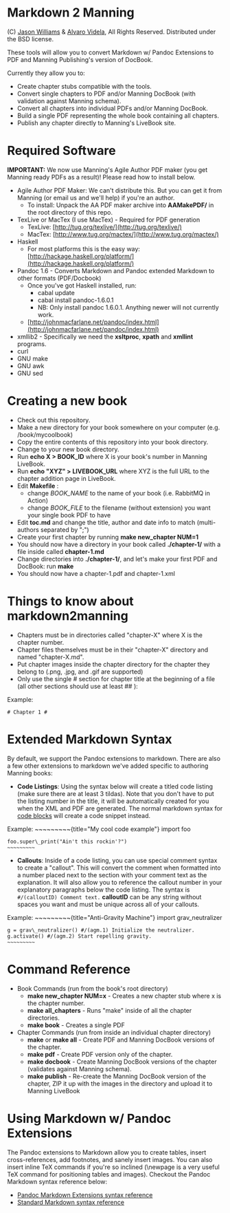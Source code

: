 # Markdown 2 Manning #

(C) [Jason Williams](mailto:jasonjwilliams@gmail.com) & [Alvaro Videla](mailto:videlalvaro@gmail.com), All Rights Reserved. Distributed under the BSD license.

These tools will allow you to convert Markdown w/ Pandoc Extensions to PDF and Manning Publishing's version of DocBook.

Currently they allow you to:

* Create chapter stubs compatible with the tools.
* Convert single chapters to PDF and/or Manning DocBook (with validation against Manning schema).
* Convert all chapters into individual PDFs and/or Manning DocBook.
* Build a single PDF representing the whole book containing all chapters.
* Publish any chapter directly to Manning's LiveBook site.

# Required Software #

__IMPORTANT:__ We now use Manning's Agile Author PDF maker (you get Manning ready PDFs as a result)! Please read how to install below.

* Agile Author PDF Maker: We can't distribute this. But you can get it from Manning (or email us and we'll help) if you're an author.
	* To install: Unpack the AA PDF maker archive into __AAMakePDF/__ in the root directory of this repo.
* TexLive or MacTex (I use MacTex) - Required for PDF generation
	* TexLive: [http://tug.org/texlive/](http://tug.org/texlive/)
	* MacTex: [http://www.tug.org/mactex/](http://www.tug.org/mactex/)
* Haskell
	* For most platforms this is the easy way: [http://hackage.haskell.org/platform/](http://hackage.haskell.org/platform/)
* Pandoc 1.6 - Converts Markdown and Pandoc extended Markdown to other formats (PDF/Docbook)
	* Once you've got Haskell installed, run:
		* cabal update
		* cabal install pandoc-1.6.0.1
		* NB: Only install pandoc 1.6.0.1. Anything newer will not currently work.
	* [http://johnmacfarlane.net/pandoc/index.html](http://johnmacfarlane.net/pandoc/index.html)	
* xmllib2 - Specifically we need the __xsltproc__, __xpath__ and __xmllint__ programs.
* curl
* GNU make
* GNU awk
* GNU sed

# Creating a new book #

* Check out this repository.
* Make a new directory for your book somewhere on your computer (e.g. /book/mycoolbook)
* Copy the entire contents of this repository into your book directory.
* Change to your new book directory.
* Run __echo X > BOOK\_ID__ where X is your book's number in Manning LiveBook.
* Run __echo "XYZ" > LIVEBOOK\_URL__ where XYZ is the full URL to the chapter addition page in LiveBook.
* Edit __Makefile__ :
	*  change _BOOK\_NAME_ to the name of your book (i.e. RabbitMQ in Action)
	*  change _BOOK\_FILE_ to the filename (without extension) you want your single book PDF to have
* Edit __toc.md__ and change the title, author and date info to match (multi-authors separated by ";")
* Create your first chapter by running __make new\_chapter NUM=1__
* You should now have a directory in your book called __./chapter-1/__ with a file inside called __chapter-1.md__
* Change directories into __./chapter-1/__, and let's make your first PDF and DocBook: run __make__
* You should now have a chapter-1.pdf and chapter-1.xml


# Things to know about markdown2manning #

* Chapters must be in directories called "chapter-X" where X is the chapter number.
* Chapter files themselves must be in their "chapter-X" directory and named "chapter-X.md".
* Put chapter images inside the chapter directory for the chapter they belong to (.png, .jpg, and .gif are supported)
* Only use the single # section for chapter title at the beginning of a file (all other sections should use at least ## ):

Example:

	# Chapter 1 #

# Extended Markdown Syntax #

By default, we support the Pandoc extensions to markdown. There are also a few other extensions to markdown we've added specific to authoring Manning books:

* __Code Listings__: Using the syntax below will create a titled code listing (make sure there are at least 3 tildas). Note that you don't have to put the listing number in the title, it will be automatically created for you when the XML and PDF are generated. The normal markdown syntax for [code blocks](http://daringfireball.net/projects/markdown/syntax#precode) will create a code snippet instead.

Example:
    ~~~~~~~~~{title="My cool code example"}
    import foo
    
    foo.super\_print("Ain't this rockin'?")
    ~~~~~~~~~


* __Callouts__: Inside of a code listing, you can use special comment syntax to create a "callout". This will convert the comment when formatted into a number placed next to the section with your comment text as the explanation. It will also allow you to reference the callout number in your explanatory paragraphs below the code listing. The syntax is <code>#/(calloutID) Comment text.</code> __calloutID__ can be any string without spaces you want and must be unique across all of your callouts.

Example:
    ~~~~~~~~~{title="Anti-Gravity Machine"}
    import grav\_neutralizer
    
    g = grav\_neutralizer() #/(agm.1) Initialize the neutralizer.
    g.activate() #/(agm.2) Start repelling gravity.
    ~~~~~~~~~

# Command Reference #

* Book Commands (run from the book's root directory)
	* __make new\_chapter NUM=x__ - Creates a new chapter stub where x is the chapter number.
	* __make all\_chapters__ - Runs "make" inside of all the chapter directories.
	* __make book__ - Creates a single PDF
* Chapter Commands (run from inside an individual chapter directory)
	* __make__ or __make all__ - Create PDF and Manning DocBook versions of the chapter.
	* __make pdf__ - Create PDF version only of the chapter.
	* __make docbook__ - Create Manning DocBook versions of the chapter (validates against Manning schema).
	* __make publish__ - Re-create the Manning DocBook version of the chapter, ZIP it up with the images in the directory and upload it to Manning LiveBook


# Using Markdown w/ Pandoc Extensions #

The Pandoc extensions to Markdown allow you to create tables, insert cross-references, add footnotes, and sanely insert images. You can also insert inline TeX commands if you're so inclined (\\newpage is a very useful TeX command for positioning tables and images). Checkout the Pandoc Markdown syntax reference below:

* [Pandoc Markdown Extensions syntax reference](http://johnmacfarlane.net/pandoc/README.html#pandocs-markdown-vs.standard-markdown)
* [Standard Markdown syntax reference](http://daringfireball.net/projects/markdown/syntax)